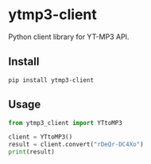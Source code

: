 # ytmp3-client

Python client library for YT-MP3 API.

## Install

```
pip install ytmp3-client
```

## Usage

```python
from ytmp3_client import YTtoMP3

client = YTtoMP3()
result = client.convert("rDeQr-DC4Xo")
print(result)
```
